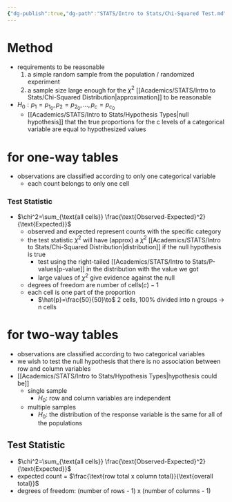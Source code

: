 ```yaml
---
{"dg-publish":true,"dg-path":"STATS/Intro to Stats/Chi-Squared Test.md","permalink":"/stats/intro-to-stats/chi-squared-test/","created":"2024-04-01T14:03:23.830-04:00","updated":"2025-07-07T17:21:02.219-04:00"}
---
```


# Method
- requirements to be reasonable
	1. a simple random sample from the population / randomized experiment
	2. a sample size large enough for the $\chi^2$ [[Academics/STATS/Intro to Stats/Chi-Squared Distribution\|approximation]] to be reasonable
- $H_{0}:p_{1}=p_{1_{0}},p_{2}=p_{2_{0}},\dots,p_{c}=p_{c_{0}}$
	- [[Academics/STATS/Intro to Stats/Hypothesis Types\|null hypothesis]] that the true proportions for the c levels of a categorical variable are equal to hypothesized values
# for one-way tables
- observations are classified according to only one categorical variable
	- each count belongs to only one cell
### Test Statistic
- $\chi^2=\sum_{\text{all cells}} \frac{\text{Observed-Expected}^2}{\text{Expected}}$
	- observed and expected represent counts with the specific category
	- the test statistic $\chi^2$ will have (approx) a $\chi^2$ [[Academics/STATS/Intro to Stats/Chi-Squared Distribution\|distribution]] if the null hypothesis is true
		- test using the right-tailed [[Academics/STATS/Intro to Stats/P-values\|p-value]] in the distribution with the value we got 
		- large values of $\chi^2$ give evidence against the null
	- degrees of freedom are number of cells$(c) -1$
	- each cell is one part of the proportion
		- $\hat{p}=\frac{50}{50}\to$ 2 cells, 100% divided into n groups $\to$ n cells
# for two-way tables
- observations are classified according to two categorical variables
- we wish to test the null hypothesis that there is no association between row and column variables
- [[Academics/STATS/Intro to Stats/Hypothesis Types\|hypothesis could be]]
	- single sample
		- $H_{0}$: row and column variables are independent
	- multiple samples
		- $H_{0}$: the distribution of the response variable is the same for all of the populations
## Test Statistic
- $\chi^2=\sum_{\text{all cells}} \frac{\text{Observed-Expected}^2}{\text{Expected}}$
- expected count = $\frac{\text{row total x column total}}{\text{overall total}}$
- degrees of freedom: $\text{(number of rows - 1) x (number of columns - 1)}$